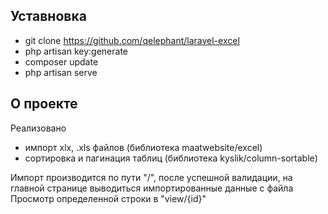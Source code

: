 ## Уставновка

- git clone https://github.com/qelephant/laravel-excel
- php artisan key:generate
- composer update
- php artisan serve

## О проекте

Реализовано 
 - импорт xlx, .xls файлов (библиотека maatwebsite/excel)
 - сортировка и пагинация таблиц (библиотека kyslik/column-sortable)

 Импорт производится по пути "/", после успешной валидации, на главной странице выводиться импортированные данные с файла
 Просмотр определенной строки в "view/{id}" 
